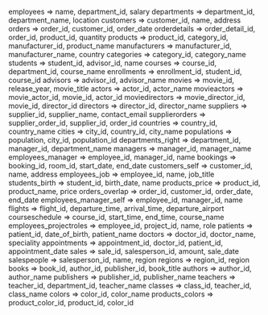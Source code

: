 employees => name, department_id, salary
departments => department_id, department_name, location
customers => customer_id, name, address
orders => order_id, customer_id, order_date
orderdetails => order_detail_id, order_id, product_id, quantity
products => product_id, category_id, manufacturer_id, product_name
manufacturers => manufacturer_id, manufacturer_name, country
categories => category_id, category_name
students => student_id, advisor_id, name
courses => course_id, department_id, course_name
enrollments => enrollment_id, student_id, course_id
advisors => advisor_id, advisor_name
movies => movie_id, release_year, movie_title
actors => actor_id, actor_name
movieactors => movie_actor_id, movie_id, actor_id
moviedirectors => movie_director_id, movie_id, director_id
directors => director_id, director_name
suppliers => supplier_id, supplier_name, contact_email
supplierorders => supplier_order_id, supplier_id, order_id
countries => country_id, country_name
cities => city_id, country_id, city_name
populations => population, city_id, population_id
departments_right => department_id, manager_id, department_name
managers => manager_id, manager_name
employees_manager => employee_id, manager_id, name
bookings => booking_id, room_id, start_date, end_date
customers_self => customer_id, name, address
employees_job => employee_id, name, job_title
students_birth => student_id, birth_date, name
products_price => product_id, product_name, price
orders_overlap => order_id, customer_id, order_date, end_date
employees_manager_self => employee_id, manager_id, name
flights => flight_id, departure_time, arrival_time, departure_airport
courseschedule => course_id, start_time, end_time, course_name
employees_projectroles => employee_id, project_id, name, role
patients => patient_id, date_of_birth, patient_name
doctors => doctor_id, doctor_name, speciality
appointments => appointment_id, doctor_id, patient_id, appointment_date
sales => sale_id, salesperson_id, amount, sale_date
salespeople => salesperson_id, name, region
regions => region_id, region
books => book_id, author_id, publisher_id, book_title
authors => author_id, author_name
publishers => publisher_id, publisher_name
teachers => teacher_id, department_id, teacher_name
classes => class_id, teacher_id, class_name
colors => color_id, color_name
products_colors => product_color_id, product_id, color_id
